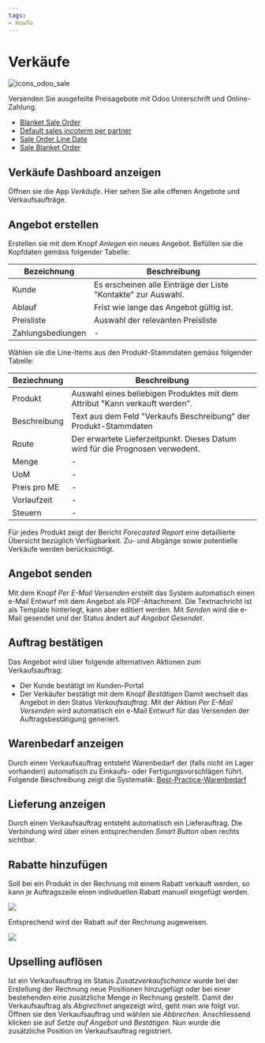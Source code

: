 ```yaml
---
tags:
- HowTo
---
```


# Verkäufe
![icons_odoo_sale](assets/icons_odoo_sale.png)

Versenden Sie ausgefeilte Preisagebote mit Odoo Unterschrift und Online-Zahlung. 

* [Blanket Sale Order](Blanket-Sale-Order.md)
* [Default sales incoterm per partner](Default-sales-incoterm-per-partner.md)
* [Sale Order Line Date](Sale-Order-Line-Date.md)
* [Sale Blanket Order](Sale-Blanket-Order.md)

## Verkäufe Dashboard anzeigen

Öffnen sie die App *Verkäufe*. Hier sehen Sie alle offenen Angebote und Verkaufsaufträge.

## Angebot erstellen

Erstellen sie mit dem Knopf *Anlegen* ein neues Angebot. Befüllen sie die Kopfdaten gemäss folgender Tabelle:

| Bezeichnung       | Beschreibung                                                  |
| ----------------- | ------------------------------------------------------------- |
| Kunde             | Es erscheinen alle Einträge der Liste "Kontakte" zur Auswahl. |
| Ablauf            | Frist wie lange das Angebot gültig ist.                       |
| Preisliste        | Auswahl der relevanten Preisliste                             |
| Zahlungsbediungen | -                                                             |

Wählen sie die Line-Items aus den Produkt-Stammdaten gemäss folgender Tabelle:

| Beziechnung  | Beschreibung                                                                  |
| ------------ | ----------------------------------------------------------------------------- |
| Produkt      | Auswahl eines beliebigen Produktes mit dem Attribut "Kann verkauft werden".   |
| Beschreibung | Text aus dem Feld "Verkaufs Beschreibung" der Produkt-Stammdaten              |
| Route        | Der erwartete Lieferzeitpunkt. Dieses Datum wird für die Prognosen verwedent. |
| Menge        | -                                                                             |
| UoM          | -                                                                             |
| Preis pro ME | -                                                                             |
| Vorlaufzeit  | -                                                                             |
| Steuern      | -                                                                              |

Für jedes Produkt zeigt der Bericht *Forecasted Report* eine detaillierte Übersicht bezüglich Verfügbarkeit. Zu- und Abgänge sowie potentielle Verkäufe werden berücksichtigt.

## Angebot senden

Mit dem Knopf *Per E-Mail Versenden* erstellt das System automatisch einen e-Mail Entwurf mit dem Angebot als PDF-Attachment. Die Textnachricht ist als Template hinterlegt, kann aber editiert werden.
Mit *Senden* wird die e-Mail gesendet und der Status ändert auf *Angebot Gesendet*.

## Auftrag bestätigen

Das Angebot wird über folgende alternativen Aktionen zum Verkaufsauftrag:
* Der Kunde bestätigt im Kunden-Portal
* Der Verkäufer bestätigt mit dem Knopf *Bestätigen*
Damit wechselt das Angebot in den Status *Verkaufsauftrag*.
Mit der Aktion *Per E-Mail Versenden* wird automatisch ein e-Mail Entwurf für das Versenden der Auftragsbestätigung generiert.

## Warenbedarf anzeigen

Durch einen Verkaufsauftrag entsteht Warenbedarf der (falls nicht im Lager vorhanden) automatisch zu Einkaufs- oder Fertigungsvorschlägen führt. Folgende Beschreibung zeigt die Systematik:
[Best-Practice-Warenbedarf](Best-Practice-Warenbedarf.md)

## Lieferung anzeigen

Durch einen Verkaufsauftrag entsteht automatisch ein Lieferauftrag. Die Verbindung wird über einen entsprechenden *Smart Button* oben rechts sichtbar.

## Rabatte hinzufügen

Soll bei ein Produkt in der Rechnung mit einem Rabatt verkauft werden, so kann je Auftragszeile einen indivduellen Rabatt manuell eingefügt werden.

![](assets/Verk%C3%A4ufe%20Auftragszeilen%20mit%20Rabatt.png)

Entsprechend wird der Rabatt auf der Rechnung augeweisen.

![](assets/Verk%C3%A4ufe%20Ansicht%20Rabatt%20in%20der%20Rechnung.png)

## Upselling auflösen

Ist ein Verkaufsauftrag im Status *Zusatzverkaufschance* wurde bei der Erstellung der Rechnung neue Positionen hinzugefügt oder bei einer bestehenden eine zusätzliche Menge in Rechnung gestellt. Damit der Verkaufsauftrag als *Abgrechnet* angezeigt wird, geht man wie folgt vor. Öffnen sie den Verkaufsauftrag und wählen sie *Abbrechen*. Anschliessend klicken sie auf *Setze auf Angebot*  und *Bestätigen*. Nun wurde die zusätzliche Position im Verkaufsauftrag registriert.

